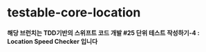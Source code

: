 testable-core-location
======================

#### 해당 브런치는 TDD기반의 스위프트 코드 개발 \#25 단위 테스트 작성하기-4 : Location Speed Checker 입니다
